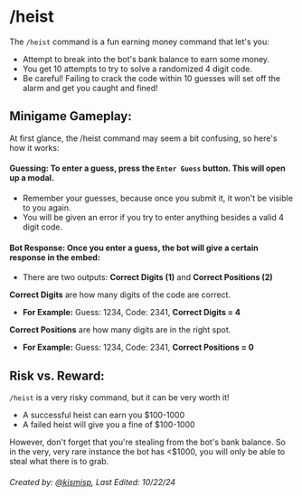 # /heist

The `/heist` command is a fun earning money command that let's you:
- Attempt to break into the bot's bank balance to earn some money.
- You get 10 attempts to try to solve a randomized 4 digit code.
- Be careful! Failing to crack the code within 10 guesses will set off the alarm and get you caught and fined!

## Minigame Gameplay:

At first glance, the /heist command may seem a bit confusing, so here's how it works:

#### Guessing: To enter a guess, press the `Enter Guess` button. This will open up a modal.
- Remember your guesses, because once you submit it, it won't be visible to you again.
- You will be given an error if you try to enter anything besides a valid 4 digit code.

#### Bot Response: Once you enter a guess, the bot will give a certain response in the embed:
- There are two outputs: **Correct Digits (1)** and **Correct Positions (2)**

**Correct Digits** are how many digits of the code are correct.
- **For Example:** Guess: 1234, Code: 2341, **Correct Digits = 4**

**Correct Positions** are how many digits are in the right spot.
- **For Example:** Guess: 1234, Code: 2341, **Correct Positions = 0**

## Risk vs. Reward:

`/heist` is a very risky command, but it can be very worth it!
- A successful heist can earn you $100-1000
- A failed heist will give you a fine of $100-1000

However, don't forget that you're stealing from the bot's bank balance. So in the very, very rare instance the bot has <$1000, you will only be able to steal what there is to grab.


###### Created by: [@kismisp](https://discordapp.com/users/1206865169846632450), Last Edited: 10/22/24
